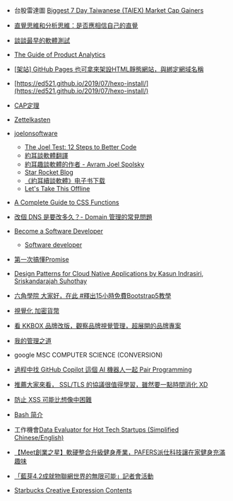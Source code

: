 
- 台股雷達圖 [Biggest 7 Day Taiwanese (TAIEX) Market Cap Gainers](https://simplywall.st/stocks/tw)
- [直覺思維和分析思維：是否應相信自己的直覺](https://www.bbc.com/ukchina/trad/vert-fut-44562249)

- [談談最早的軟體測試](https://medium.com/@loverjersey/%E8%AB%87%E8%AB%87%E6%9C%80%E6%97%A9%E7%9A%84%E8%BB%9F%E9%AB%94%E6%B8%AC%E8%A9%A6-485de662d98f)

- [The Guide of Product Analytics](https://px6vg4ekvl21gtxs836x5jyx-wpengine.netdna-ssl.com/wp-content/uploads/2020/09/Guide-to-Product-Analytics-Worksheet.pdf)
- [[架站] GitHub Pages 也可拿來架設HTML靜態網站，與綁定網域名稱](https://www.minwt.com/website/server/18522.html)
- [https://ed521.github.io/2019/07/hexo-install/](https://ed521.github.io/2019/07/hexo-install/)
- [CAP定理](https://zh.wikipedia.org/wiki/CAP%E5%AE%9A%E7%90%86)
- [Zettelkasten](https://writingcooperative.com/zettelkasten-how-one-german-scholar-was-so-freakishly-productive-997e4e0ca125)
- [joelonsoftware](https://www.joelonsoftware.com/)
    - [The Joel Test: 12 Steps to Better Code](https://www.joelonsoftware.com/2000/08/09/the-joel-test-12-steps-to-better-code/)
    - [約耳談軟體翻譯](https://www.csie.ntu.edu.tw/~p92005/Joel/x.html)
    - [約耳趣談軟體的作者 - Avram Joel Spolsky](http://programmermagazine.github.io/201308/htm/people1.html)
    - [Star Rocket Blog](https://blog.starrocket.io/posts/jeol-spolsky-on-software/)
    - [《約耳續談軟體》电子书下载](http://www.yiquhai.com/content/453062.html)
    - [Let's Take This Offline](https://www.inc.com/magazine/20100301/lets-take-this-offline.html)
- [A Complete Guide to CSS Functions](https://css-tricks.com/complete-guide-to-css-functions/)
- [改個 DNS 是要改多久？- Domain 管理的常見問題](https://medium.com/starbugs/%E9%80%A3-pm-%E4%B9%9F%E6%87%89%E8%A9%B2%E7%9F%A5%E9%81%93%E7%9A%84-dns-%E5%B0%8F%E7%9F%A5%E8%AD%98-d00b43e4fe9a)
- [Become a Software Developer](https://www.linkedin.com/learning/paths/become-a-software-developer)
    - [Software developer](https://opportunity.linkedin.com/skills-for-in-demand-jobs/software-developer)
- [第一次搞懂Promise](https://medium.com/@chiahunglin/%E7%AC%AC%E4%B8%80%E6%AC%A1%E6%90%9E%E6%87%82promise-a0808f910808)
- [Design Patterns for Cloud Native Applications by Kasun Indrasiri, Sriskandarajah Suhothay](https://www.oreilly.com/library/view/design-patterns-for/9781492090700/ch01.html)
- [六角學院 大家好，在此 #釋出15小時免費Bootstrap5教學](https://www.facebook.com/hexschool/posts/1973130732836230)
- [視覺化 加密貨幣](https://coin360.com/)
- [看 KKBOX 品牌改版，觀察品牌視覺管理，超展開的品牌專案](https://medium.com/dosomething-studio/%E7%9C%8B-kkbox-%E5%93%81%E7%89%8C%E6%94%B9%E7%89%88-%E8%A7%80%E5%AF%9F%E5%93%81%E7%89%8C%E8%A6%96%E8%A6%BA%E7%AE%A1%E7%90%86-%E8%B6%85%E5%B1%95%E9%96%8B%E7%9A%84%E5%93%81%E7%89%8C%E5%B0%88%E6%A1%88-b1314c690ffb)
- [我的管理之道](https://www.facebook.com/productiveguy/posts/234030842064411)
- google MSC COMPUTER SCIENCE (CONVERSION)
- [過程中找 GitHub Copilot 這個 AI 機器人一起 Pair Programming](https://www.facebook.com/will.fans/videos/4361207947293466/)
- [推薦大家來看， SSL/TLS 的協議很值得學習，雖然要一點時間消化 XD](https://www.facebook.com/groups/sre.taiwan/permalink/2015768575255703/)
- [防止 XSS 可能比想像中困難](https://medium.com/cymetrics/prevent-xss-might-be-harder-than-you-thought-ce8c422540b)
- [Bash 简介](https://wangdoc.com/bash/intro.html)
- 工作機會[Data Evaluator for Hot Tech Startups (Simplified Chinese/English)](https://frontier.jobs/jobs/281572)

- [【Meet創業之星】軟硬整合升級健身產業，PAFERS派仕科技讓在家健身充滿趣味](https://www.bnext.com.tw/article/32636/BN-ARTICLE-32636)
- [「藍芽4.2成就物聯網世界的無限可能」記者會活動](https://www.bladezsports.com.tw/brand/20150120.html)


- [Starbucks Creative Expression
Contents
](https://creative.starbucks.com/logos/)
